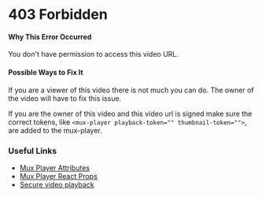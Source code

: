 # 403 Forbidden

#### Why This Error Occurred

You don't have permission to access this video URL.

#### Possible Ways to Fix It

If you are a viewer of this video there is not much you can do. The owner of the
video will have to fix this issue.

If you are the owner of this video and this video url is signed make sure the
correct tokens, like `<mux-player playback-token="" thumbnail-token="">`, are
added to the mux-player.

### Useful Links

- [Mux Player Attributes](https://github.com/muxinc/elements/tree/main/packages/mux-player#attributes)
- [Mux Player React Props](https://github.com/muxinc/elements/tree/main/packages/mux-player-react#props)
- [Secure video playback](https://docs.mux.com/guides/video/secure-video-playback)
